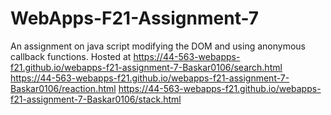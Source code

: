 # WebApps-F21-Assignment-7
An assignment on java script modifying the DOM and using anonymous callback functions.
Hosted at 
   https://44-563-webapps-f21.github.io/webapps-f21-assignment-7-Baskar0106/search.html
   https://44-563-webapps-f21.github.io/webapps-f21-assignment-7-Baskar0106/reaction.html
   https://44-563-webapps-f21.github.io/webapps-f21-assignment-7-Baskar0106/stack.html